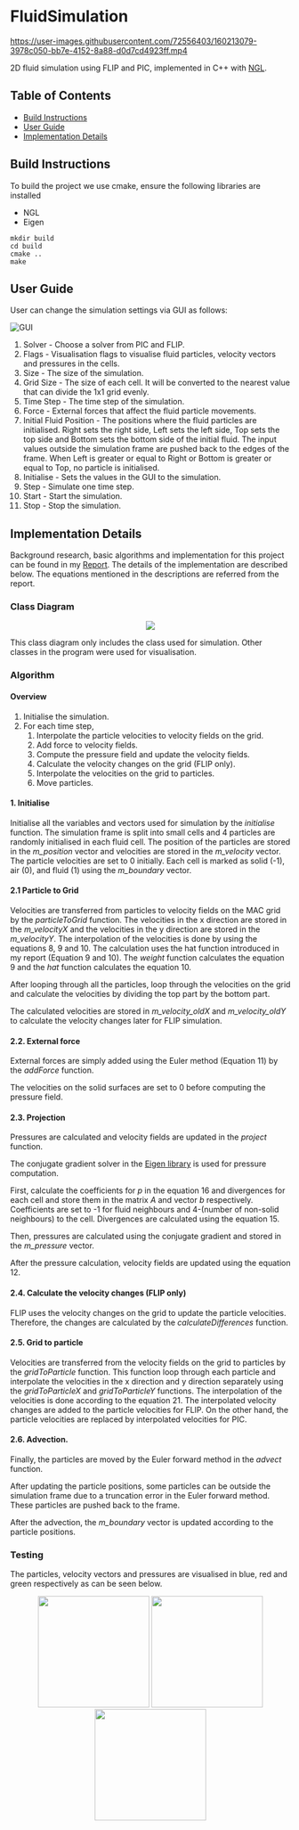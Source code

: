 # FluidSimulation

https://user-images.githubusercontent.com/72556403/160213079-3978c050-bb7e-4152-8a88-d0d7cd4923ff.mp4

2D fluid simulation using FLIP and PIC, implemented in C++ with [NGL](https://github.com/NCCA/NGL).

## Table of Contents

- [Build Instructions](#build-instructions)
- [User Guide](#user-guide)
- [Implementation Details](#implementation-details)

## Build Instructions
To build the project we use cmake, ensure the following libraries are installed

- NGL
- Eigen

```
mkdir build
cd build
cmake ..
make
```

## User Guide

User can change the simulation settings via GUI as follows:

![GUI](docs/GUI.png)

1. Solver - Choose a solver from PIC and FLIP.
2. Flags - Visualisation flags to visualise fluid particles, velocity vectors and pressures in the cells.
3. Size - The size of the simulation.
4. Grid Size - The size of each cell. It will be converted to the nearest value that can divide the 1x1 grid evenly.
5. Time Step - The time step of the simulation.
6. Force - External forces that affect the fluid particle movements.
7. Initial Fluid Position - The positions where the fluid particles are initialised. Right sets the right side, Left sets the left side, Top sets the top side and Bottom sets the bottom side of the initial fluid. The input values outside the simulation frame are pushed back to the edges of the frame. When Left is greater or equal to Right or Bottom is greater or equal to Top, no particle is initialised.
8. Initialise - Sets the values in the GUI to the simulation.
9. Step - Simulate one time step.
10. Start - Start the simulation.
11. Stop - Stop the simulation.

## Implementation Details

Background research, basic algorithms and implementation for this project can be found in my [Report](docs/FluidSimulation.pdf). The details of the implementation are described below. The equations mentioned in the descriptions are referred from the report.

### Class Diagram

<p align="center">
    <img src="docs/classdiagram.png">
</p>

This class diagram only includes the class used for simulation. Other classes in the program were used for visualisation.

### Algorithm

#### Overview

1. Initialise the simulation.
2. For each time step,
    1. Interpolate the particle velocities to velocity fields on the grid.
    2. Add force to velocity fields.
    3. Compute the pressure field and update the velocity fields.
    4. Calculate the velocity changes on the grid (FLIP only).
    5. Interpolate the velocities on the grid to particles.
    6. Move particles.


#### 1. Initialise

Initialise all the variables and vectors used for simulation by the *initialise* function.
The simulation frame is split into small cells and 4 particles are randomly initialised in each fluid cell.
The position of the particles are stored in the *m_position* vector and velocities are stored in the *m_velocity* vector. The particle velocities are set to 0 initially.
Each cell is marked as solid (-1), air (0), and fluid (1) using the *m_boundary* vector.


#### 2.1 Particle to Grid

Velocities are transferred from particles to velocity fields on the MAC grid by the *particleToGrid* function. The velocities in the x direction are stored in the *m_velocityX* and the velocities in the y direction are stored in the *m_velocityY*.
The interpolation of the velocities is done by using the equations 8, 9 and 10. The calculation uses the hat function introduced in my report (Equation 9 and 10). The *weight* function calculates the equation 9 and the *hat* function calculates the equation 10.

After looping through all the particles, loop through the velocities on the grid and calculate the velocities by dividing the top part by the bottom part.

The calculated velocities are stored in *m_velocity_oldX* and *m_velocity_oldY* to calculate the velocity changes later for FLIP simulation.


#### 2.2. External force

External forces are simply added using the Euler method (Equation 11) by the *addForce* function.

The velocities on the solid surfaces are set to 0 before computing the pressure field.


#### 2.3. Projection

Pressures are calculated and velocity fields are updated in the *project* function.

The conjugate gradient solver in the [Eigen library](https://eigen.tuxfamily.org/dox/classEigen_1_1ConjugateGradient.html) is used for pressure computation.

First, calculate the coefficients for *p* in the equation 16 and divergences for each cell and store them in the matrix *A* and vector *b* respectively. Coefficients are set to -1 for fluid neighbours and 4-(number of non-solid neighbours) to the cell.
Divergences are calculated using the equation 15.

Then, pressures are calculated using the conjugate gradient and stored in the *m_pressure* vector.

After the pressure calculation, velocity fields are updated using the equation 12.


#### 2.4. Calculate the velocity changes (FLIP only)

FLIP uses the velocity changes on the grid to update the particle velocities. Therefore, the changes are calculated by the *calculateDifferences* function.


#### 2.5. Grid to particle

Velocities are transferred from the velocity fields on the grid to particles by the *gridToParticle* function. This function loop through each particle and interpolate the velocities in the x direction and y direction separately using the *gridToParticleX* and *gridToParticleY* functions. The interpolation of the velocities is done according to the equation 21.
The interpolated velocity changes are added to the particle velocities for FLIP. On the other hand, the particle velocities are replaced by interpolated velocities for PIC.


#### 2.6. Advection.

Finally, the particles are moved by the Euler forward method in the *advect* function.

After updating the particle positions, some particles can be outside the simulation frame due to a truncation error in the Euler forward method. These particles are pushed back to the frame.

After the advection, the *m_boundary* vector is updated according to the particle positions.

### Testing
The particles, velocity vectors and pressures are visualised in blue, red and green respectively as can be seen below.

<p align="center">
    <img src="docs/tdd_fluid.png" width="200">
    <img src="docs/tdd_vel.png" width="200">
    <img src="docs/tdd_pre.png" width="200">
</p>
